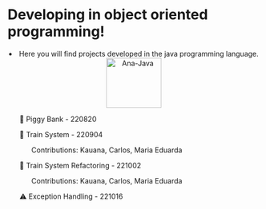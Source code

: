 # Developing in object oriented programming!
  <div align="center">
    <li>Here you will find projects developed in the java programming language.</li>
    <img align="center" alt="Ana-Java" height="100" width="110" src="https://cdn.jsdelivr.net/gh/devicons/devicon/icons/java/java-plain.svg" />
  </div>

  <div>
    </ br>
    <ol>🐖 Piggy Bank - 220820</li>
 </div>
 
 
 <div>
    </ br>
    <ol>🚂 Train System - 220904</li>
      <ol>Contributions: <href="https://github.com/4Integra"> Kauana,<href="https://github.com/oCarlosE"> Carlos,<href="https://github.com/M4RS14L"> Maria Eduarda</li>
  </div>
  
  <div>
    </ br>
    <ol>🚂 Train System Refactoring - 221002</li>
      <ol>Contributions: <href="https://github.com/4Integra"> Kauana,<href="https://github.com/oCarlosE"> Carlos,<href="https://github.com/M4RS14L"> Maria Eduarda</li>
  </div>
  
  <div>
    </ br>
    <ol>⚠️ Exception Handling - 221016</li>
 </div>
  
